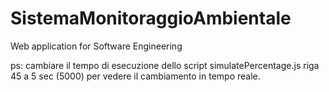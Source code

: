 # SistemaMonitoraggioAmbientale
Web application for Software Engineering

ps: cambiare il tempo di esecuzione dello script simulatePercentage.js riga 45 a 5 sec (5000) per vedere il cambiamento in tempo reale.
